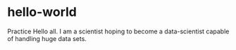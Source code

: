 # hello-world
Practice
Hello all.  I am a scientist hoping to become a data-scientist capable of handling huge data sets.
